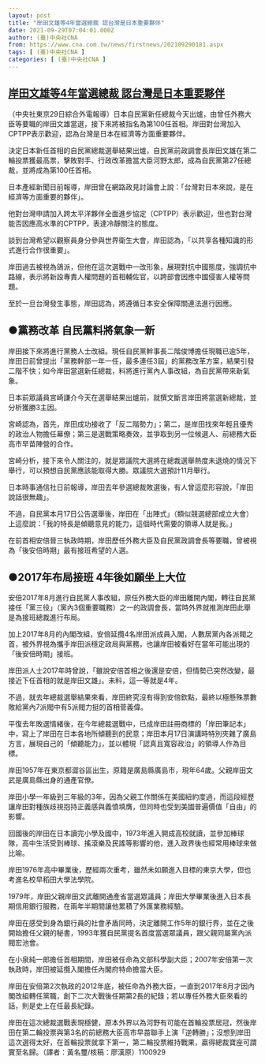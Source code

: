 ```yaml
---
layout: post
title: "岸田文雄等4年當選總裁 認台灣是日本重要夥伴"
date: 2021-09-29T07:04:01.000Z
author: (臺)中央社CNA
from: https://www.cna.com.tw/news/firstnews/202109290181.aspx
tags: [ (臺)中央社CNA ]
categories: [ (臺)中央社CNA ]
---
```

<!--1632899041000-->
[岸田文雄等4年當選總裁 認台灣是日本重要夥伴](https://www.cna.com.tw/news/firstnews/202109290181.aspx)
------

<div>
<div></div><div><p>（中央社東京29日綜合外電報導）日本自民黨新任總裁今天出爐，由曾任外務大臣等要職的岸田文雄當選，接下來將被指名為第100任首相。岸田對台灣加入CPTPP表示歡迎，認為台灣是日本在經濟等方面重要夥伴。</p><p>決定日本新任首相的自民黨總裁選舉結果出爐，自民黨前政調會長岸田文雄在第二輪投票獲最高票，擊敗對手、行政改革擔當大臣河野太郎，成為自民黨第27任總裁，並將成為第100任首相。</p><p>日本產經新聞日前報導，岸田曾在網路政見討論會上說：「台灣對日本來說，是在經濟等方面重要的夥伴」。</p><p>他對台灣申請加入跨太平洋夥伴全面進步協定（CPTPP）表示歡迎，但也對台灣能否因應高水準的CPTPP，表達冷靜關注的態度。</p><p>談到台灣希望以觀察員身分參與世界衛生大會，岸田認為，「以共享各種知識的形式進行合作很重要」。</p><p>岸田過去被視為鴿派，但他在這次選戰中一改形象，展現對抗中國態度，強調抗中路線，表示將新設專責人權問題的首相輔佐官，以跨部會因應中國侵害人權等問題。</p><p>至於一旦台灣發生事態，岸田認為，將遵循日本安全保障關連法進行因應。</p><h2>●黨務改革 自民黨料將氣象一新</h2><p>岸田接下來將進行黨務人士改組。現任自民黨幹事長二階俊博擔任現職已逾5年，岸田日前曾提出「黨務幹部一年一任，最多連任3屆」的黨務改革方案，結果引發二階不快；如今岸田當選新任總裁，料將進行黨內人事改組，為自民黨帶來新氣象。</p><p>日本前眾議員宮崎謙介今天在選舉結果出爐前，就撰文斷言岸田將當選新總裁，並分析獲勝3主因。</p><p>宮崎認為，首先，岸田成功接收了「反二階勢力」；第二，是岸田找來年輕且優秀的政治人物擔任幕僚；第三是選戰策略奏效，並爭取到另一位候選人、前總務大臣高市早苗陣營的合作。</p><p>宮崎分析，接下來令人關注的，就是眾議院大選將在總裁選舉熱度未退燒的情況下舉行，可以預想自民黨應該能取得大勝。眾議院大選預計11月舉行。</p><p>日本時事通信社日前報導，岸田去年參選總裁敗選後，有人曾這麼形容說，「岸田說話很無趣」。</p><p>不過，自民黨本月17日公告選舉後，岸田在「出陣式」（類似競選總部成立大會）上這麼說：「我的特長是傾聽意見的能力，這個時代需要的領導人就是我。」</p><p>在前首相安倍晉三執政時期，岸田歷任外務大臣及自民黨政調會長等要職，曾被視為「後安倍時期」最有接班希望的人選。</p><h2>●2017年布局接班 4年後如願坐上大位</h2><p>安倍2017年8月進行自民黨人事改組，原任外務大臣的岸田離開內閣，轉往自民黨接任「黨三役」（黨內3個重要職務）之一的政調會長，當時外界就推測岸田此舉是為接班總裁進行布局。</p><p>加上2017年8月的內閣改組，安倍延攬4名岸田派成員入閣，人數居黨內各派閥之首，被外界視為攜手岸田派穩定政局與黨務，也讓岸田被看好在當年可能出現的「後安倍時期」接班。</p><p>岸田派人士2017年時曾說，「雖說安倍首相之後還是安倍，但情勢已突然改變，最接近下任首相的就是岸田文雄」。未料，這一等就是4年。</p><p>不過，就去年總裁選舉結果來看，岸田終究沒有得到安倍欽點，最終以極懸殊票數敗給黨內7派閥中有5派閥力挺的首相菅義偉。</p><p>平復去年敗選情緒後，在今年總裁選戰中，已成岸田註冊商標的「岸田筆記本」中，寫上了岸田在日本各地所傾聽到的民意；岸田本月17日演講時特別夾雜了廣島方言，展現自己的「傾聽能力」，並以體現「認真且寬容政治」的領導人作為目標。</p><p>岸田1957年在東京都澀谷區出生，原籍是廣島縣廣島市，現年64歲。父親岸田文武是廣島縣出身的通產官僚。</p><p>岸田小學一年級到三年級的3年，因為父親工作關係在美國紐約度過，而這段經歷讓岸田對種族歧視抱持正義感與義憤填膺，但同時也受到美國普遍價值「自由」的影響。</p><p>回國後的岸田在日本讀完小學及國中，1973年進入開成高校就讀，並參加棒球隊，高中生活受到棒球、搖滾樂及民謠等影響的他，進入政界後也經常用棒球來做比喻。</p><p>岸田1976年高中畢業後，歷經兩次重考，雖然未如願進入目標的東京大學，但也考進名校早稻田大學法學院。</p><p>1979年，岸田父親岸田文武離開通產省當選眾議員；岸田大學畢業後進入日本長期信用銀行服務，在兩年半期間讓他累積了外匯業務經驗。</p><p>岸田在感受到身為銀行員的社會矛盾同時，決定離開工作5年的銀行界，並在之後開始擔任父親的秘書，1993年獲自民黨提名首度當選眾議員，跟父親同屬黨內派閥宏池會。</p><p>在小泉純一郎擔任首相期間，岸田被任命為文部科學副大臣；2007年安倍第一次執政時，岸田被延攬入閣擔任內閣府特命擔當大臣。</p><p>岸田在安倍第2次執政的2012年底，被任命為外務大臣，一直到2017年8月才因內閣改組轉任黨職，創下二次大戰後任期第2長的紀錄；若以專任外務大臣來看的話，則是史上在任最長紀錄。</p><p>岸田在這次總裁選戰表現穩健，原本外界以為河野有可能在首輪投票居冠，然後岸田在第二輪投票與第3名的前總務大臣高市早苗聯手上演「逆轉勝」；沒想到岸田這次選得太好，在首輪投票就拿下第一，第二輪投票維持戰果，贏得總裁寶座可謂實至名歸。（譯者：黃名璽/核稿：廖漢原）1100929</p></div>
</div>
